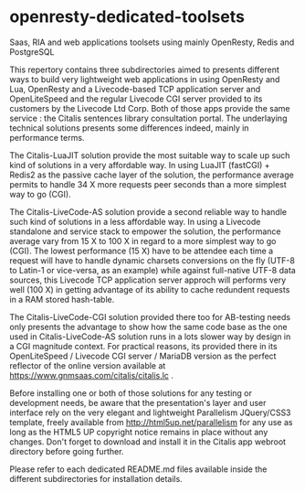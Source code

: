 # openresty-dedicated-toolsets
Saas, RIA and web applications toolsets using mainly OpenResty, Redis and PostgreSQL

This repertory contains three subdirectories aimed to presents different ways to build very lightweight web applications in using OpenResty and Lua, OpenResty and a Livecode-based TCP application server and OpenLiteSpeed and the regular Livecode CGI server provided to its customers by the Livecode Ltd Corp. Both of those apps provide the same service : the Citalis sentences library consultation portal. The underlaying technical solutions presents some differences indeed, mainly in performance terms.

The Citalis-LuaJIT solution provide the most suitable way to scale up such kind of solutions in a very affordable way. In using LuaJIT (fastCGI) + Redis2 as the passive cache layer of the solution, the performance average permits to handle 34 X more requests peer seconds than a more simplest way to go (CGI).

The Citalis-LiveCode-AS solution provide a second reliable way to handle such kind of solutions in a less affordable way. In using a Livecode standalone and service stack to empower the solution, the performance average vary from 15 X to 100 X in regard to a more simplest way to go (CGI). The lowest performance (15 X) have to be attendee each time a request will have to handle dynamic charsets conversions on the fly (UTF-8 to Latin-1 or vice-versa, as an example) while against full-native UTF-8 data sources, this Livecode TCP application server approch will performs very well (100 X) in getting advantage of its ability to cache redundent requests in a RAM stored hash-table.

The Citalis-LiveCode-CGI solution provided there too for AB-testing needs only presents the advantage to show how the same code base as the one used in Citalis-LiveCode-AS solution runs in a lots slower way by design in a CGI magnitude context. For practical reasons, its provided there in its OpenLiteSpeed / Livecode CGI server / MariaDB version as the perfect reflector of the online version available at https://www.gnmsaas.com/citalis/citalis.lc .

Before installing one or both of those solutions for any testing or development needs, be aware that the presentation's layer and user interface rely on the very elegant and lightweight Parallelism JQuery/CSS3 template, freely available from http://html5up.net/parallelism for any use as long as the HTML5 UP copyright notice remains in place without any changes. Don't forget to download and install it in the Citalis app webroot directory before going further.

Please refer to each dedicated README.md files available inside the different subdirectories for installation details.
